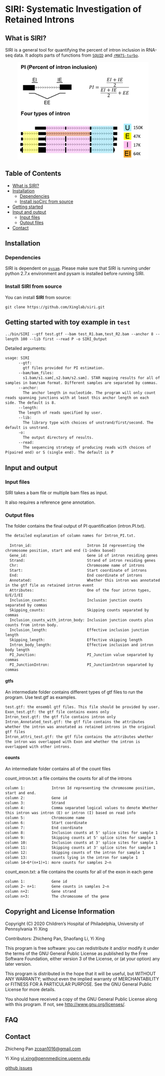 # SIRI: Systematic Investigation of Retained Introns

## <a name="siri"></a>What is SIRI?
SIRI is a general tool for quantifying the percent of intron inclusion in RNA-seq data. It adopts parts of functions from [`SQUID`](https://github.com/Xinglab/SQUID) and [`rMATS-turbo`](https://github.com/Xinglab/rmats-turbo). 

<p>
  <figure class="figure1" data-title="HOMER motif"><img alt="" src="docs/intron_type.png" />
  <figcaption>
  </figcaption>
  </figure>
</p>

## Table of Contents

- [What is SIRI?](#siri)
- [Installation](#install)
  - [Dependencies](#depen)
  - [Install isoCirc from source](#src)
- [Getting started](#start)
- [Input and output](#input_output)
  - [Input files](#input_file)
  - [Output files](#output_file)
- [Contact](#contact)

## <a name="install"></a>Installation
### <a name="depen"></a>Dependencies
SIRI is dependent on [`pysam`](https://pypi.org/project/pysam/0.8.4/).
Please make sure that SIRI is running under python 2.7.x environment and pysam is installed before running SIRI. 

### <a name="src"></a>Install SIRI from source
You can install **SIRI** from source:
```
git clone https://github.com/Xinglab/siri.git
```
 
## <a name="start"></a>Getting started with toy example in `test`
```
../bin/SIRI --gtf test.gtf --bam test_R1.bam,test_R2.bam --anchor 8 --length 100 --lib first --read P -o SIRI_Output 
```

Detailed arguments:
```
usage: SIRI
      --gtf:
        gtf files provided for PI estimation.
      --bam/bam_files:
        s1.bam/s1.sam[,s2.bam/s2.sam]. STAR mapping results for all of samples in bam/sam format. Different samples are separated by commas.
      --anchor:
        The anchor length in nucleotide. The program will only count reads spanning junctions with at least this anchor length on each side. The default is 8.
      --length:
      The length of reads specified by user.
      --lib:
        The library type with choices of unstrand/first/second. The default is unstrand.
      -o:
        The output directory of results.
      --read:
        The sequencing strategy of producing reads with choices of P(paired end) or S (single end). The default is P
```

## <a name="input_output"></a>Input and output
### <a name="input_file"></a>Input files
SIRI takes a bam file or multiple bam files as input.

It also requires a reference gene annotation.

### <a name="output_file"></a>Output files
The folder contains the final output of PI quantification (intron.PI.txt).
  
    The detailed explanation of column names for Intron_PI.txt.
    
      Intron_id:                         Intron Id representing the chromosome position, start and end (1-index based)
      Gene_id:                           Gene id of intron residing genes
      Strand:                            Strand of intron residing genes
      Chr:                               Chromosome name of introns
      Start:                             Start coordinate of introns
      End:                               End coordinate of introns
      Annotated:                         Whether this intron was annotated in the gtf file as retained intron event
      Attributes:                        One of the four intron types, U/E/I/EI
      Inclusion_counts:                  Inclusion junction counts separated by commas
      Skipping_counts:                   Skipping counts separated by commas
      Inclusion_counts_with_intron_body: Inclusion junction counts plus counts from intron body.
      Inclusion_length:                  Effective inclusion junction length
      Skipping_length:                   Effective skipping length
      Intron_body_length:                Effective inclusion and intron body length
      PI_Junction:                       PI_Junction value separated by commas
      PI_JunctionIntron:                 PI_JunctionIntron separated by commas
      
#### gtfs
An intermediate folder contains different types of gtf files to run the program. Use test.gtf as examples.
  
    test.gtf: the ensembl gtf files. This file should be provided by user.
    Exon_test.gtf: the gtf file contains exons only
    Intron_test.gtf: the gtf file contains intron only
    Intron_Annotated_test.gtf: the gtf file contains the attributes whether the intron was annotated as retained introns in the original gtf files
    Intron_attri_test.gtf: the gtf file contains the attributes whether the intron was overlapped with Exon and whether the intron is overlapped with other introns.

#### counts
An intermediate folder contains all of the count files

count_intron.txt: a file contains the counts for all of the introns   
  
    column 1:            Intron Id representing the chromosome position, start and end.
    column 2:            Gene id
    column 3:            Strand
    column 4:            Comma separated logical values to denote Whether this intron was intron (E) or intron (I) based on read info
    column 5:            Chromosome name
    column 6:            Start coordinate
    column 7:            End coordinate    
    column 8:            Inclusion counts at 5' splice sites for sample 1
    column 9:            Skipping counts at 5' splice sites for sample 1
    column 10:           Inclusion counts at 3' splice sites for sample 1
    column 11:           Skipping counts at 3' splice sites for sample 1
    column 12:           Skipping counts of the intron for sample 1
    column 13:           counts lying in the intron for sample 1
    column 14~6*(n+1)+1: more counts for samples 2~n
    
count_exon.txt: a file contains the counts for all of the exon in each gene
    
    column 1:            Gene id
    column 2~ n+1:       Gene counts in samples 2~n
    column n+2:          Gene strand
    column n+3:          The chromosome of the gene

## Copyright and License Information
Copyright (C) 2020 Children’s Hospital of Philadelphia, University of Pennsylvania
Yi Xing

Contributors: Zhicheng Pan, Shaofang Li, Yi Xing

This program is free software: you can redistribute it and/or modify it under
the terms of the GNU General Public License as published by the Free Software
Foundation, either version 3 of the License, or (at your option) any later
version.

This program is distributed in the hope that it will be useful, but WITHOUT
ANY WARRANTY; without even the implied warranty of MERCHANTABILITY or FITNESS
FOR A PARTICULAR PURPOSE. See the GNU General Public License for more details.

You should have received a copy of the GNU General Public License along with
this program. If not, see http://www.gnu.org/licenses/. 

## <a name="FAQ"></a>FAQ
## <a name="contact"></a>Contact

Zhicheng Pan zcpan1016@gmail.com

Yi Xing yi.xing@pennmedicine.upenn.edu

[github issues](https://github.com/Xinglab/siri/issues)

